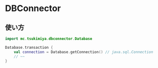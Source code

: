 # DBConnector

## 使い方

```kotlin
import mc.tsukimiya.dbconnector.Database

Database.transaction {
    val connection = Database.getConnection() // java.sql.Connection
    // ~~
}
```
